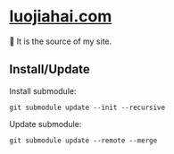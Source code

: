 # [luojiahai.com](https://luojiahai.com/)

🪺 It is the source of my site.

## Install/Update

Install submodule:
```
git submodule update --init --recursive
```

Update submodule:
```
git submodule update --remote --merge
```
